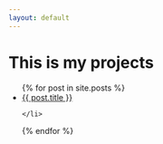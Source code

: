 ```yaml
---
layout: default
---
```


# This is my projects
<ul>
  {% for post in site.posts %}
    <li>
      <a href="{{ post.url }}">{{ post.title }}</a>
     
    </li>
  {% endfor %}
</ul>



